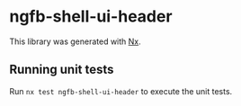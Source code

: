 # ngfb-shell-ui-header

This library was generated with [Nx](https://nx.dev).

## Running unit tests

Run `nx test ngfb-shell-ui-header` to execute the unit tests.
